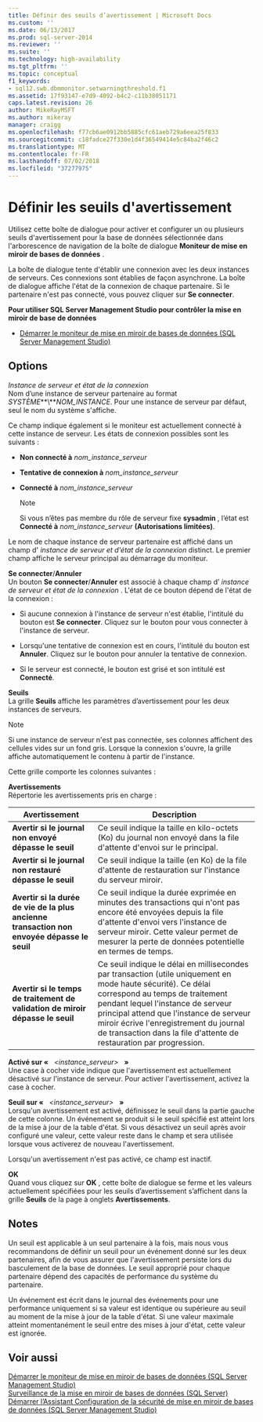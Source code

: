 ```yaml
---
title: Définir des seuils d’avertissement | Microsoft Docs
ms.custom: ''
ms.date: 06/13/2017
ms.prod: sql-server-2014
ms.reviewer: ''
ms.suite: ''
ms.technology: high-availability
ms.tgt_pltfrm: ''
ms.topic: conceptual
f1_keywords:
- sql12.swb.dbmmonitor.setwarningthreshold.f1
ms.assetid: 17f93147-e7d9-4092-b4c2-c11b38051171
caps.latest.revision: 26
author: MikeRayMSFT
ms.author: mikeray
manager: craigg
ms.openlocfilehash: f77cb6ae0912bb5885cfc61aeb729a6eea25f833
ms.sourcegitcommit: c18fadce27f330e1d4f36549414e5c84ba2f46c2
ms.translationtype: MT
ms.contentlocale: fr-FR
ms.lasthandoff: 07/02/2018
ms.locfileid: "37277975"
---
```

# <a name="set-warning-thresholds"></a>Définir les seuils d'avertissement
  Utilisez cette boîte de dialogue pour activer et configurer un ou plusieurs seuils d'avertissement pour la base de données sélectionnée dans l'arborescence de navigation de la boîte de dialogue **Moniteur de mise en miroir de bases de données** .  
  
 La boîte de dialogue tente d'établir une connexion avec les deux instances de serveurs. Ces connexions sont établies de façon asynchrone. La boîte de dialogue affiche l'état de la connexion de chaque partenaire. Si le partenaire n'est pas connecté, vous pouvez cliquer sur **Se connecter**.  
  
 **Pour utiliser SQL Server Management Studio pour contrôler la mise en miroir de base de données**  
  
-   [Démarrer le moniteur de mise en miroir de bases de données &#40;SQL Server Management Studio&#41;](../database-mirroring/start-database-mirroring-monitor-sql-server-management-studio.md)  
  
## <a name="options"></a>Options  
 *Instance de serveur et état de la connexion*  
 Nom d’une instance de serveur partenaire au format *SYSTÈME***\\***NOM_INSTANCE*. Pour une instance de serveur par défaut, seul le nom du système s'affiche.  
  
 Ce champ indique également si le moniteur est actuellement connecté à cette instance de serveur. Les états de connexion possibles sont les suivants :  
  
-   **Non connecté à**  *nom_instance_serveur*  
  
-   **Tentative de connexion à**  *nom_instance_serveur*  
  
-   **Connecté à**  *nom_instance_serveur*  
  
    > [!NOTE]  
    >  Si vous n’êtes pas membre du rôle de serveur fixe **sysadmin** , l’état est **Connecté à** *nom_instance_serveur* **(Autorisations limitées)**.  
  
 Le nom de chaque instance de serveur partenaire est affiché dans un champ d' *instance de serveur et d'état de la connexion* distinct. Le premier champ affiche le serveur principal au démarrage du moniteur.  
  
 **Se connecter**/**Annuler**  
 Un bouton **Se connecter**/**Annuler** est associé à chaque champ d’ *instance de serveur et état de la connexion* . L'état de ce bouton dépend de l'état de la connexion :  
  
-   Si aucune connexion à l'instance de serveur n'est établie, l'intitulé du bouton est **Se connecter**. Cliquez sur le bouton pour vous connecter à l'instance de serveur.  
  
-   Lorsqu'une tentative de connexion est en cours, l'intitulé du bouton est **Annuler**. Cliquez sur le bouton pour annuler la tentative de connexion.  
  
-   Si le serveur est connecté, le bouton est grisé et son intitulé est **Connecté**.  
  
 **Seuils**  
 La grille **Seuils** affiche les paramètres d’avertissement pour les deux instances de serveurs.  
  
> [!NOTE]  
>  Si une instance de serveur n'est pas connectée, ses colonnes affichent des cellules vides sur un fond gris. Lorsque la connexion s'ouvre, la grille affiche automatiquement le contenu à partir de l'instance.  
  
 Cette grille comporte les colonnes suivantes :  
  
 **Avertissements**  
 Répertorie les avertissements pris en charge :  
  
|Avertissement|Description|  
|-------------|-----------------|  
|**Avertir si le journal non envoyé dépasse le seuil**|Ce seuil indique la taille en kilo-octets (Ko) du journal non envoyé dans la file d'attente d'envoi sur le principal.|  
|**Avertir si le journal non restauré dépasse le seuil**|Ce seuil indique la taille (en Ko) de la file d'attente de restauration sur l'instance du serveur miroir.|  
|**Avertir si la durée de vie de la plus ancienne transaction non envoyée dépasse le seuil**|Ce seuil indique la durée exprimée en minutes des transactions qui n'ont pas encore été envoyées depuis la file d'attente d'envoi vers l'instance de serveur miroir. Cette valeur permet de mesurer la perte de données potentielle en termes de temps.|  
|**Avertir si le temps de traitement de validation de miroir dépasse le seuil**|Ce seuil indique le délai en millisecondes par transaction (utile uniquement en mode haute sécurité). Ce délai correspond au temps de traitement pendant lequel l'instance de serveur principal attend que l'instance de serveur miroir écrive l'enregistrement du journal de transaction dans la file d'attente de restauration par progression.|  
  
 **Activé sur «**   *\<instance_serveur>*   **»**  
 Une case à cocher vide indique que l'avertissement est actuellement désactivé sur l'instance de serveur. Pour activer l'avertissement, activez la case à cocher.  
  
 **Seuil sur «**   *\<instance_serveur>*   **»**  
 Lorsqu'un avertissement est activé, définissez le seuil dans la partie gauche de cette colonne. Un événement se produit si le seuil spécifié est atteint lors de la mise à jour de la table d'état. Si vous désactivez un seuil après avoir configuré une valeur, cette valeur reste dans le champ et sera utilisée lorsque vous activerez de nouveau l'avertissement.  
  
 Lorsqu'un avertissement n'est pas activé, ce champ est inactif.  
  
 **OK**  
 Quand vous cliquez sur **OK** , cette boîte de dialogue se ferme et les valeurs actuellement spécifiées pour les seuils d’avertissement s’affichent dans la grille **Seuils** de la page à onglets **Avertissements**.  
  
## <a name="remarks"></a>Notes  
 Un seuil est applicable à un seul partenaire à la fois, mais nous vous recommandons de définir un seuil pour un événement donné sur les deux partenaires, afin de vous assurer que l'avertissement persiste lors du basculement de la base de données. Le seuil approprié pour chaque partenaire dépend des capacités de performance du système du partenaire.  
  
 Un événement est écrit dans le journal des événements pour une performance uniquement si sa valeur est identique ou supérieure au seuil au moment de la mise à jour de la table d'état. Si une valeur maximale atteint momentanément le seuil entre des mises à jour d'état, cette valeur est ignorée.  
  
## <a name="see-also"></a>Voir aussi  
 [Démarrer le moniteur de mise en miroir de bases de données &#40;SQL Server Management Studio&#41;](../database-mirroring/start-database-mirroring-monitor-sql-server-management-studio.md)   
 [Surveillance de la mise en miroir de bases de données &#40;SQL Server&#41;](database-mirroring-sql-server.md)   
 [Démarrer l’Assistant Configuration de la sécurité de mise en miroir de bases de données &#40;SQL Server Management Studio&#41;](start-the-configuring-database-mirroring-security-wizard.md)  
  
  
